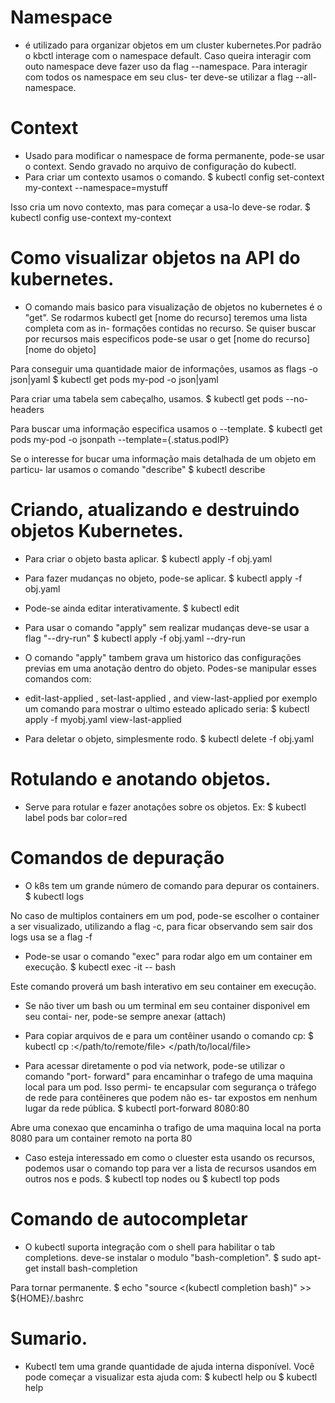 # Namespace
- é utilizado para organizar objetos em um cluster kubernetes.Por padrão o kbctl
interage com o namespace default. Caso queira interagir com outo namespace deve 
fazer uso da flag --namespace. Para interagir com todos os namespace em seu clus-
ter deve-se utilizar a flag --all-namespace.

# Context
- Usado para modificar o namespace de forma permanente, pode-se usar o context.
Sendo gravado no arquivo de configuração do kubectl.
- Para criar um contexto usamos o comando.
$ kubectl config set-context my-context --namespace=mystuff

Isso cria um novo contexto, mas para começar a usa-lo deve-se rodar. 
$ kubectl config use-context my-context 


# Como visualizar objetos na API do kubernetes.

- O comando mais basico para visualização de objetos no kubernetes é o "get".
Se rodarmos kubectl get [nome do recurso] teremos uma lista completa com as in-
formações contidas no recurso. Se quiser buscar por recursos mais especificos 
pode-se usar o get [nome do recurso] [nome do objeto]

Para conseguir uma quantidade maior de informações, usamos as flags -o json|yaml
$ kubectl get pods my-pod -o json|yaml

Para criar uma tabela sem cabeçalho, usamos.
$ kubectl get pods --no-headers

Para buscar uma informação especifica usamos o --template.
$ kubectl get pods my-pod -o jsonpath --template={.status.podIP}

Se o interesse for bucar uma informação mais detalhada de um objeto em particu-
lar usamos o comando "describe"
$ kubectl describe <resource-name> <obj-name>

# Criando, atualizando e destruindo objetos Kubernetes.
- Para criar o objeto basta aplicar.
$ kubectl apply -f obj.yaml

- Para fazer mudanças no objeto, pode-se aplicar.
$ kubectl apply -f obj.yaml

- Pode-se ainda editar interativamente.
$ kubectl edit <resource-name> <obj-name>

- Para usar o comando "apply" sem realizar mudanças deve-se usar a flag "--dry-run"
$ kubectl apply -f obj.yaml --dry-run

- O comando "apply" tambem grava um historico das configurações previas em uma 
anotação dentro do objeto. Podes-se manipular esses comandos com:
- edit-last-applied , set-last-applied , and view-last-applied
por exemplo um comando para mostrar o ultimo esteado aplicado seria:
$ kubectl apply -f myobj.yaml view-last-applied

- Para deletar o objeto, simplesmente rodo.
$ kubectl delete -f obj.yaml


# Rotulando e anotando objetos.
- Serve para rotular e fazer anotações sobre os objetos. Ex:
$ kubectl label pods bar color=red

# Comandos de depuração
- O k8s tem um grande número de comando para depurar os containers.
$ kubectl logs <pod-name>

No caso de multiplos containers em um pod, pode-se escolher o container a ser
visualizado, utilizando a flag -c, para ficar observando sem sair dos logs usa
se a flag -f

- Pode-se usar o comando "exec" para rodar algo em um container em execução.
$ kubectl exec -it <pod-name> -- bash

Este comando proverá um bash interativo em seu container em execução.

- Se não tiver um bash ou um terminal em seu container disponivel em seu contai-
ner, pode-se sempre anexar (attach)

- Para copiar arquivos de e para um contêiner usando o comando cp:
$ kubectl cp <pod-name>:</path/to/remote/file> </path/to/local/file>

- Para acessar diretamente o pod via network, pode-se utilizar o comando "port-
forward" para encaminhar o trafego de uma maquina local para um pod. Isso permi-
te encapsular com segurança o tráfego de rede para contêineres que podem não es-
tar expostos em nenhum lugar da rede pública.
$ kubectl port-forward <pod-name> 8080:80

Abre uma conexao que encaminha o trafigo de uma maquina local na porta 8080 para
um container remoto na porta 80

- Caso esteja interessado em como o cluester esta usando os recursos, podemos 
usar o comando top para ver a lista de recursos usandos em outros nos e pods.
$ kubectl top nodes
	ou
$ kubectl top pods

# Comando de autocompletar
- O kubectl suporta integração com o shell para habilitar o tab completions.
deve-se instalar o modulo "bash-completion".
$ sudo apt-get install bash-completion

Para tornar permanente. 
$ echo "source <(kubectl completion bash)" >> ${HOME}/.bashrc

# Sumario.
- Kubectl tem uma grande quantidade de ajuda interna disponível. Você pode começar a visualizar esta ajuda com:
$ kubectl help
	ou 
$ kubectl help <command-name>




























